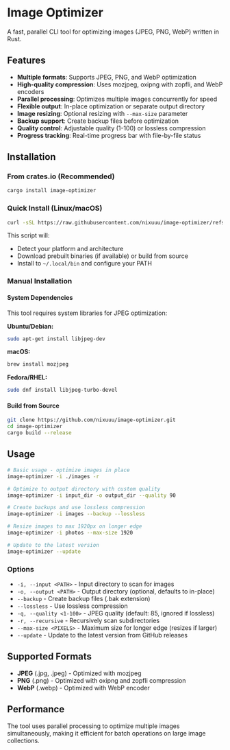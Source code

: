 # Image Optimizer

A fast, parallel CLI tool for optimizing images (JPEG, PNG, WebP) written in Rust.

## Features

- **Multiple formats**: Supports JPEG, PNG, and WebP optimization
- **High-quality compression**: Uses mozjpeg, oxipng with zopfli, and WebP encoders
- **Parallel processing**: Optimizes multiple images concurrently for speed
- **Flexible output**: In-place optimization or separate output directory
- **Image resizing**: Optional resizing with `--max-size` parameter
- **Backup support**: Create backup files before optimization
- **Quality control**: Adjustable quality (1-100) or lossless compression
- **Progress tracking**: Real-time progress bar with file-by-file status

## Installation

### From crates.io (Recommended)

```bash
cargo install image-optimizer
```

### Quick Install (Linux/macOS)

```bash
curl -sSL https://raw.githubusercontent.com/nixuuu/image-optimizer/refs/heads/master/install.sh | bash
```

This script will:
- Detect your platform and architecture
- Download prebuilt binaries (if available) or build from source
- Install to `~/.local/bin` and configure your PATH

### Manual Installation

#### System Dependencies

This tool requires system libraries for JPEG optimization:

**Ubuntu/Debian:**
```bash
sudo apt-get install libjpeg-dev
```

**macOS:**
```bash
brew install mozjpeg
```

**Fedora/RHEL:**
```bash
sudo dnf install libjpeg-turbo-devel
```

#### Build from Source

```bash
git clone https://github.com/nixuuu/image-optimizer.git
cd image-optimizer
cargo build --release
```

## Usage

```bash
# Basic usage - optimize images in place
image-optimizer -i ./images -r

# Optimize to output directory with custom quality
image-optimizer -i input_dir -o output_dir --quality 90

# Create backups and use lossless compression
image-optimizer -i images --backup --lossless

# Resize images to max 1920px on longer edge
image-optimizer -i photos --max-size 1920

# Update to the latest version
image-optimizer --update
```

### Options

- `-i, --input <PATH>` - Input directory to scan for images
- `-o, --output <PATH>` - Output directory (optional, defaults to in-place)
- `--backup` - Create backup files (.bak extension)
- `--lossless` - Use lossless compression
- `-q, --quality <1-100>` - JPEG quality (default: 85, ignored if lossless)
- `-r, --recursive` - Recursively scan subdirectories
- `--max-size <PIXELS>` - Maximum size for longer edge (resizes if larger)
- `--update` - Update to the latest version from GitHub releases

## Supported Formats

- **JPEG** (.jpg, .jpeg) - Optimized with mozjpeg
- **PNG** (.png) - Optimized with oxipng and zopfli compression
- **WebP** (.webp) - Optimized with WebP encoder

## Performance

The tool uses parallel processing to optimize multiple images simultaneously, making it efficient for batch operations on large image collections.
